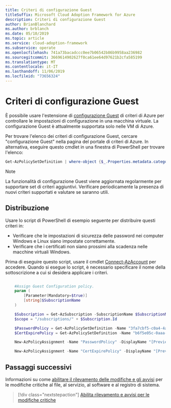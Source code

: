 ```yaml
---
title: Criteri di configurazione Guest
titleSuffix: Microsoft Cloud Adoption Framework for Azure
description: Criteri di configurazione Guest
author: BrianBlanchard
ms.author: brblanch
ms.date: 05/10/2019
ms.topic: article
ms.service: cloud-adoption-framework
ms.subservice: operate
ms.openlocfilehash: 741a73bacadccc0ee7b06542b86b9958aa236982
ms.sourcegitcommit: 3669614902627f0ca61ee64d97621b2cfa585199
ms.translationtype: MT
ms.contentlocale: it-IT
ms.lasthandoff: 11/06/2019
ms.locfileid: "73656324"
---
```

# <a name="guest-configuration-policy"></a>Criteri di configurazione Guest

È possibile usare l'estensione di [configurazione Guest](https://docs.microsoft.com/azure/governance/policy/concepts/guest-configuration) di criteri di Azure per controllare le impostazioni di configurazione in una macchina virtuale. La configurazione Guest è attualmente supportata solo nelle VM di Azure.

Per trovare l'elenco dei criteri di configurazione Guest, cercare "configurazione Guest" nella pagina del portale di criteri di Azure. In alternativa, eseguire questo cmdlet in una finestra di PowerShell per trovare l'elenco:

```powershell
Get-AzPolicySetDefinition | where-object {$_.Properties.metadata.category -eq "Guest Configuration"}
```

> [!NOTE]
> La funzionalità di configurazione Guest viene aggiornata regolarmente per supportare set di criteri aggiuntivi. Verificare periodicamente la presenza di nuovi criteri supportati e valutare se saranno utili.

<!-- TODO: Update these links when available. 

By default, we recommend that you enable the following policies:

- [Preview]: Audit to verify that password-security settings are correct on Linux and Windows machines.
- Audit to verify that certificates are not nearing expiration on Windows VMs.

-->

## <a name="deployment"></a>Distribuzione

Usare lo script di PowerShell di esempio seguente per distribuire questi criteri in:

- Verificare che le impostazioni di sicurezza delle password nei computer Windows e Linux siano impostate correttamente.
- Verificare che i certificati non siano prossimi alla scadenza nelle macchine virtuali Windows.

 Prima di eseguire questo script, usare il cmdlet [Connect-AzAccount](https://docs.microsoft.com/powershell/module/az.accounts/connect-azaccount?view=azps-2.1.0) per accedere. Quando si esegue lo script, è necessario specificare il nome della sottoscrizione a cui si desidera applicare i criteri.

```powershell

    #Assign Guest Configuration policy.
    param (
        [Parameter(Mandatory=$true)]
        [string]$SubscriptionName
    )

    $Subscription = Get-AzSubscription -SubscriptionName $SubscriptionName
    $scope = "/subscriptions/" + $Subscription.Id

    $PasswordPolicy = Get-AzPolicySetDefinition -Name "3fa7cbf5-c0a4-4a59-85a5-cca4d996d5a6"
    $CertExpirePolicy = Get-AzPolicySetDefinition -Name "b6f5e05c-0aaa-4337-8dd4-357c399d12ae"

    New-AzPolicyAssignment -Name "PasswordPolicy" -DisplayName "[Preview]: Audit that password security settings are set correctly inside Linux and Windows machines" -Scope $scope -PolicySetDefinition $PasswordPolicy -AssignIdentity -Location eastus

    New-AzPolicyAssignment -Name "CertExpirePolicy" -DisplayName "[Preview]: Audit that certificates are not expiring on Windows VMs" -Scope $scope -PolicySetDefinition $CertExpirePolicy -AssignIdentity -Location eastus

```

## <a name="next-steps"></a>Passaggi successivi

Informazioni su come [abilitare il rilevamento delle modifiche e gli avvisi](./enable-tracking-alerting.md) per le modifiche critiche al file, al servizio, al software e al registro di sistema.

> [!div class="nextstepaction"]
> [Abilita rilevamento e avvisi per le modifiche critiche](./enable-tracking-alerting.md)
